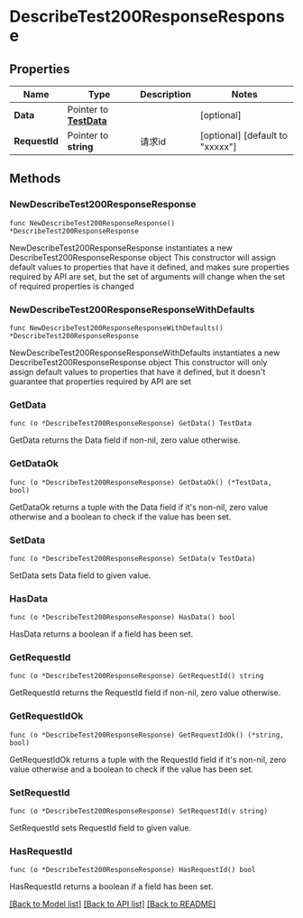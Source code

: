 # DescribeTest200ResponseResponse

## Properties

Name | Type | Description | Notes
------------ | ------------- | ------------- | -------------
**Data** | Pointer to [**TestData**](TestData.md) |  | [optional] 
**RequestId** | Pointer to **string** | 请求id | [optional] [default to "xxxxx"]

## Methods

### NewDescribeTest200ResponseResponse

`func NewDescribeTest200ResponseResponse() *DescribeTest200ResponseResponse`

NewDescribeTest200ResponseResponse instantiates a new DescribeTest200ResponseResponse object
This constructor will assign default values to properties that have it defined,
and makes sure properties required by API are set, but the set of arguments
will change when the set of required properties is changed

### NewDescribeTest200ResponseResponseWithDefaults

`func NewDescribeTest200ResponseResponseWithDefaults() *DescribeTest200ResponseResponse`

NewDescribeTest200ResponseResponseWithDefaults instantiates a new DescribeTest200ResponseResponse object
This constructor will only assign default values to properties that have it defined,
but it doesn't guarantee that properties required by API are set

### GetData

`func (o *DescribeTest200ResponseResponse) GetData() TestData`

GetData returns the Data field if non-nil, zero value otherwise.

### GetDataOk

`func (o *DescribeTest200ResponseResponse) GetDataOk() (*TestData, bool)`

GetDataOk returns a tuple with the Data field if it's non-nil, zero value otherwise
and a boolean to check if the value has been set.

### SetData

`func (o *DescribeTest200ResponseResponse) SetData(v TestData)`

SetData sets Data field to given value.

### HasData

`func (o *DescribeTest200ResponseResponse) HasData() bool`

HasData returns a boolean if a field has been set.

### GetRequestId

`func (o *DescribeTest200ResponseResponse) GetRequestId() string`

GetRequestId returns the RequestId field if non-nil, zero value otherwise.

### GetRequestIdOk

`func (o *DescribeTest200ResponseResponse) GetRequestIdOk() (*string, bool)`

GetRequestIdOk returns a tuple with the RequestId field if it's non-nil, zero value otherwise
and a boolean to check if the value has been set.

### SetRequestId

`func (o *DescribeTest200ResponseResponse) SetRequestId(v string)`

SetRequestId sets RequestId field to given value.

### HasRequestId

`func (o *DescribeTest200ResponseResponse) HasRequestId() bool`

HasRequestId returns a boolean if a field has been set.


[[Back to Model list]](../README.md#documentation-for-models) [[Back to API list]](../README.md#documentation-for-api-endpoints) [[Back to README]](../README.md)


